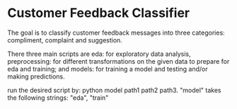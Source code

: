 # Customer Feedback Classifier

The goal is to classify customer feedback messages into three categories: compliment, complaint and suggestion.

There three main scripts are eda: for exploratory data analysis, preprocessing: for different transformations on the given data to prepare for eda and training; and models: for training a model and testing and/or making predictions.

run the desired script by: python model path1 path2 path3. "model" takes the following strings: "eda", "train"
